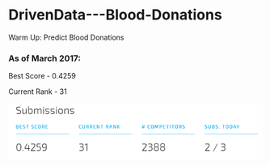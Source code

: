 # DrivenData---Blood-Donations
Warm Up: Predict Blood Donations

### As of March 2017:
Best Score - 0.4259

Current Rank - 31

![Alt text](030517.png?raw=true "As of March 2017")
